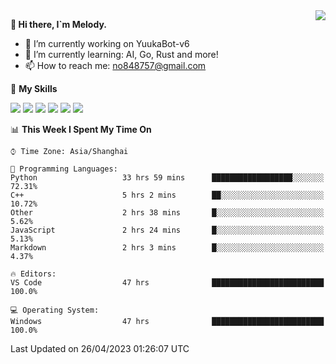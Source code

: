 <a href="#">
  <img align="right" src="https://github-readme-stats.vercel.app/api?username=melodyyuuka&count_private=true&show_icons=true" />
</a>

**👋 Hi there, I`m Melody.**

- 🔭 I’m currently working on YuukaBot-v6
- 🌱 I’m currently learning: AI, Go, Rust and more!
- 📫 How to reach me: no848757@gmail.com

🌟 **My Skills** 

![](https://img.shields.io/badge/-Python-3e74a2?style=flat-square&logo=Python&logoColor=fff)
![](https://img.shields.io/badge/-Java-007396?style=flat-square&logo=OpenJDK&logoColor=fff)
![](https://img.shields.io/badge/-Node.js-339933?style=flat-square&logo=Node.js&logoColor=fff)
![](https://img.shields.io/badge/-Git-f05032?style=flat-square&logo=git&logoColor=fff)
![](https://img.shields.io/badge/-PostgreSQL-4169e1?style=flat-square&logo=PostgreSQL&logoColor=fff)
![](https://img.shields.io/badge/-VSCode-007acc?style=flat-square&logo=Visual-Studio-Code&logoColor=fff)


<!--START_SECTION:waka-->
📊 **This Week I Spent My Time On** 

```text
⌚︎ Time Zone: Asia/Shanghai

💬 Programming Languages: 
Python                   33 hrs 59 mins      ██████████████████░░░░░░░   72.31% 
C++                      5 hrs 2 mins        ██░░░░░░░░░░░░░░░░░░░░░░░   10.72% 
Other                    2 hrs 38 mins       █░░░░░░░░░░░░░░░░░░░░░░░░   5.62% 
JavaScript               2 hrs 24 mins       █░░░░░░░░░░░░░░░░░░░░░░░░   5.13% 
Markdown                 2 hrs 3 mins        █░░░░░░░░░░░░░░░░░░░░░░░░   4.37%

🔥 Editors: 
VS Code                  47 hrs              █████████████████████████   100.0%

💻 Operating System: 
Windows                  47 hrs              █████████████████████████   100.0%

```


 Last Updated on 26/04/2023 01:26:07 UTC
<!--END_SECTION:waka-->
